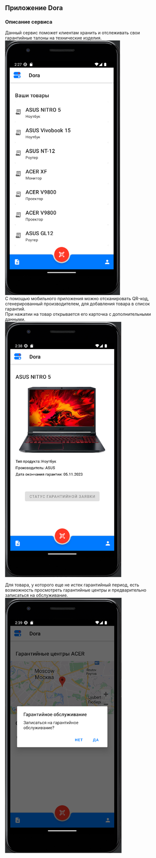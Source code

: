 ## Приложение Dora

### Описание сервиса
Данный сервис поможет клиентам хранить и отслеживать свои гарантийные талоны на технические изделия.  
![image](./imgs/warranty_list.png)  
С помощью мобильного приложения можно отсканировать QR-код, сгенерированный производителем, для добавления товара 
в список гарантий.  
При нажатии на товар открывается его карточка с дополнительными данными.  
![image](./imgs/warranty_unit.png)  

Для товара, у которого еще не истек гарантийный период, есть возможность просмотреть гарантийные центры и
предварительно записаться на обслуживание.  
![image](./imgs/service_center.png)  

